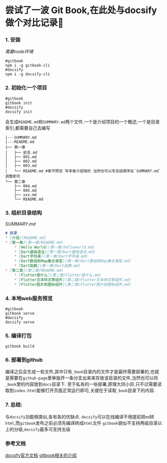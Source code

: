 # 尝试了一波 Git Book,在此处与docsify做个对比记录📝

### 1. 安装
*需要node环境*
```shell
#gitbook
npm i -g gitbook-cli
#docsify
npm i -g docsify-cli 
```
### 2. 初始化一个项目
```shell
#gitbook
gitbook init
#docsify
docsify init
```
会生成`README.md`和`SUMMARY.md`两个文件,一个是介绍项目的一个概述,一个是目录索引,都需要自己去编写
```shell
|---SUMMARY.md
|---README.md
├── 第一章
│   ├── 前言.md
│   ├── 001.md
│   ├── 002.md
│   ├── 003.md 
│   └── README.md #章节预览 写本章介绍啥的 当然也可以写总结顺序在`SUMMARY.md`调整即可
└── 第二章
    ├── 004.md
    ├── 005.md
    ├── xxx.md
    └── README.md
```

### 3. 组织目录结构
*SUMMARY.md*
```markdown
# 目录
* [介绍](README.md)
* [第一章](第一章/README.md)
	* [Hello World](第一章/helloworld.md)
	* [Dart基础语法](第一章/Dart基础语法.md)
	* [Dart字符串](第一章/Dart字符串.md)
	* [Dart数组和Map集合类型](第一章/Dart数组和Map集合类型.md)
	* [Dart函数](第一章/Dart函数.md)
* [第二章](第二章/README.md)
	* [Flutter是什么](第二章/Flutter是什么.md)
	* [Flutter文本样式等组件](第二章/Flutter文本样式等组件.md)
	* [Flutter图片和图标组件](第二章/Flutter图片和图标组件.md)
```

### 4. 本地web服务预览
```shell
#gitbook
gitbook serve 
#docsify
docsify serve
```
### 5. 编译打包
```shell
gitbook build
```
### 6. 部署到github
编译之后会生成一些文件,其中只有`_book`目录内的文件才是最终需要部署的,也就是需要在`github-page`里单独开一条分支出来来存放该目录的文件,当然也可以将`_book`里的内容放到`docs`目录下. 至于私有的一些部署,原理大同小异,只不过需要读取到`index.html`能够打开页面正常运行即可,关键在于读取`_book`目录下的内容.


### 7. 总结:
与`docsify`功能相类似,各有各的优缺点.
`docsify`可以在线编译不用提前把`md`转`html`,而`gitbook`发布之前必须先编译转成`html`文件
`gitbook`貌似不支持两级目录以上的分级,`docsify`最多可支持五级

### 参考文档
[docsify官方文档](https://docsify.js.org/#/zh-cn/)
[gitbook相关的介绍](https://www.cnblogs.com/remainsu/p/macos-shi-yonggitbook-zhi-zuo-dian-zi-shu.html)
